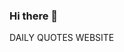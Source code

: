 ### Hi there 👋
DAILY QUOTES WEBSITE

<!--
**Subhodip1/Subhodip1** is a ✨ _special_ ✨ repository because its `README.md` (this file) appears on your GitHub profile.


